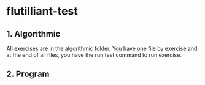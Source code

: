 # flutilliant-test

## 1. Algorithmic

All exercises are in the algorithmic folder. You have one file by exercise and, at the end of all files, you have the run test command to run exercise. 

## 2. Program